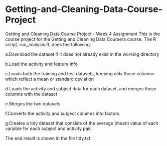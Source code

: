 # Getting-and-Cleaning-Data-Course-Project
Getting and Cleaning Data Course Project - Week 4 Assignment
This is the course project for the Getting and Cleaning Data Coursera course. The R script, run_analysis.R, does the following:

  a.Download the dataset if it does not already exist in the working directory
  
  b.Load the activity and feature info
  
  c.Loads both the training and test datasets, keeping only those columns which reflect a mean or standard deviation
  
  d.Loads the activity and subject data for each dataset, and merges those columns with the dataset
  
  e.Merges the two datasets
  
  f.Converts the activity and subject columns into factors
  
  g.Creates a tidy dataset that consists of the average (mean) value of each variable for each subject and activity pair.

The end result is shown in the file tidy.txt
